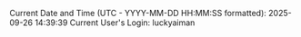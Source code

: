 Current Date and Time (UTC - YYYY-MM-DD HH:MM:SS formatted): 2025-09-26 14:39:39
Current User's Login: luckyaiman
